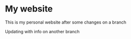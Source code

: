 # My website

This is my personal website after some changes on a branch

Updating with info on another branch
